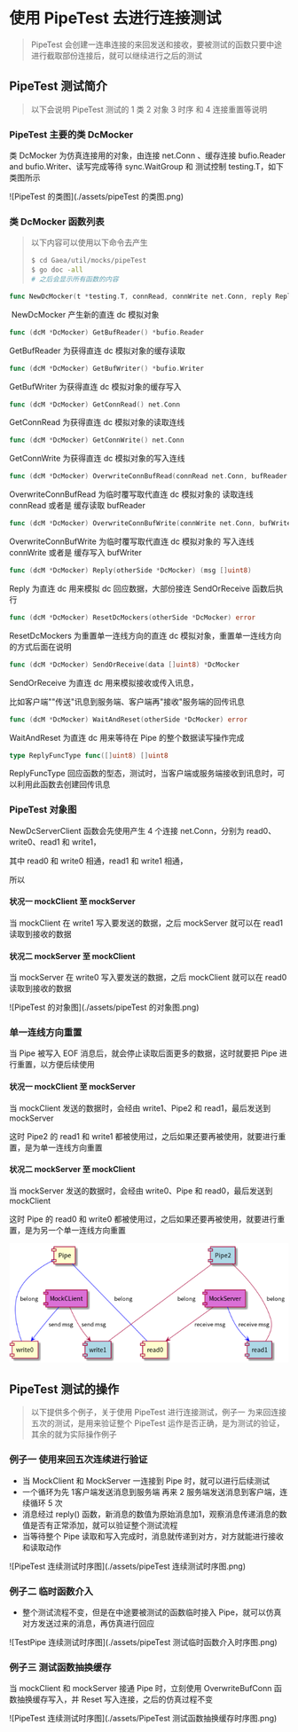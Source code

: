 # 使用 PipeTest 去进行连接测试

> PipeTest 会创建一连串连接的来回发送和接收，要被测试的函数只要中途进行截取部份连接后，就可以继续进行之后的测试

## PipeTest 测试简介

> 以下会说明 PipeTest 测试的 1 类 2 对象 3 时序 和 4 连接重置等说明

### PipeTest 主要的类 DcMocker

类 DcMocker 为仿真连接用的对象，由连接 net.Conn 、缓存连接 bufio.Reader and bufio.Writer、读写完成等待 sync.WaitGroup 和 测试控制 testing.T，如下类图所示

![PipeTest 的类图](./assets/pipeTest 的类图.png)

### 类 DcMocker 函数列表

> 以下内容可以使用以下命令去产生
> ```bash
> $ cd Gaea/util/mocks/pipeTest
> $ go doc -all
> # 之后会显示所有函数的内容
> ```

```go
func NewDcMocker(t *testing.T, connRead, connWrite net.Conn, reply ReplyFuncType) *DcMocker
```

​    NewDcMocker 产生新的直连 dc 模拟对象 

```go
func (dcM *DcMocker) GetBufReader() *bufio.Reader 
```

   GetBufReader 为获得直连 dc 模拟对象的缓存读取 

```go
func (dcM *DcMocker) GetBufWriter() *bufio.Writer 
```

   GetBufWriter 为获得直连 dc 模拟对象的缓存写入 

```go
func (dcM *DcMocker) GetConnRead() net.Conn 
```


   GetConnRead 为获得直连 dc 模拟对象的读取连线 

```go
func (dcM *DcMocker) GetConnWrite() net.Conn 
```


   GetConnWrite 为获得直连 dc 模拟对象的写入连线 

```go
func (dcM *DcMocker) OverwriteConnBufRead(connRead net.Conn, bufReader *bufio.Reader) error 
```


   OverwriteConnBufRead 为临时覆写取代直连 dc 模拟对象的 读取连线 connRead 或者是 缓存读取 bufReader

```go
func (dcM *DcMocker) OverwriteConnBufWrite(connWrite net.Conn, bufWriter *bufio.Writer) error 
```


   OverwriteConnBufWrite 为临时覆写取代直连 dc 模拟对象的 写入连线 connWrite 或者是 缓存写入 bufWriter 

```go
func (dcM *DcMocker) Reply(otherSide *DcMocker) (msg []uint8)
```


   Reply 为直连 dc 用来模拟 dc 回应数据，大部份接连 SendOrReceive 函数后执行

```go
func (dcM *DcMocker) ResetDcMockers(otherSide *DcMocker) error 
```


   ResetDcMockers 为重置单一连线方向的直连 dc 模拟对象，重置单一连线方向的方式后面在说明

```go
func (dcM *DcMocker) SendOrReceive(data []uint8) *DcMocker 
```

   SendOrReceive 为直连 dc 用来模拟接收或传入讯息，

   比如客户端""传送"讯息到服务端、客户端再"接收"服务端的回传讯息

```go
func (dcM *DcMocker) WaitAndReset(otherSide *DcMocker) error 
```


   WaitAndReset 为直连 dc 用来等待在 Pipe 的整个数据读写操作完成 

```go
type ReplyFuncType func([]uint8) []uint8 
```


   ReplyFuncType 回应函数的型态，测试时，当客户端或服务端接收到讯息时，可以利用此函数去创建回传讯息

### PipeTest 对象图

NewDcServerClient 函数会先使用产生 4 个连接 net.Conn，分别为 read0、write0、read1 和 write1，

其中 read0 和 write0 相通，read1 和 write1 相通，

所以

#### 状况一 mockClient 至 mockServer

当 mockClient 在 write1 写入要发送的数据，之后 mockServer 就可以在 read1 读取到接收的数据

#### 状况二 mockServer 至 mockClient

当 mockServer 在 write0 写入要发送的数据，之后 mockClient 就可以在 read0 读取到接收的数据

![PipeTest 的对象图](./assets/pipeTest 的对象图.png)

### 单一连线方向重置

当 Pipe 被写入 EOF 消息后，就会停止读取后面更多的数据，这时就要把 Pipe 进行重置，以方便后续使用

#### 状况一 mockClient 至 mockServer

当 mockClient 发送的数据时，会经由 write1、Pipe2 和 read1，最后发送到 mockServer

这时 Pipe2 的 read1 和 write1 都被使用过，之后如果还要再被使用，就要进行重置，是为单一连线方向重置

#### 状况二 mockServer 至 mockClient

当 mockServer 发送的数据时，会经由 write0、Pipe 和 read0，最后发送到 mockClient

这时 Pipe 的 read0 和 write0 都被使用过，之后如果还要再被使用，就要进行重置，是为另一个单一连线方向重置

![单一连线方向重置](./assets/单一连线方向重置.png)

## PipeTest 测试的操作

> 以下提供多个例子，关于使用 PipeTest 进行连接测试，例子一 为来回连接五次的测试，是用来验证整个 PipeTest 运作是否正确，是为测试的验证，其余的就为实际操作例子

### 例子一 使用来回五次连续进行验证

- 当 MockClient 和 MockServer 一连接到 Pipe 时，就可以进行后续测试
- 一个循环为先 1客户端发送消息到服务端 再来 2 服务端发送消息到客户端，连续循环 5 次
- 消息经过 reply() 函数，新消息的数值为原始消息加1，观察消息传递消息的数值是否有正常添加，就可以验证整个测试流程
- 当等待整个 Pipe 读取和写入完成时，消息就传递到对方，对方就能进行接收和读取动作

![PipeTest 连续测试时序图](./assets/pipeTest 连续测试时序图.png)

### 例子二 临时函数介入

- 整个测试流程不变，但是在中途要被测试的函数临时接入 Pipe，就可以仿真对方发送过来的消息，再仿真进行回应

![TestPipe 连续测试时序图](./assets/pipeTest 测试临时函数介入时序图.png)

### 例子三 测试函数抽换缓存

当 mockClient 和 mockServer 接通 Pipe 时，立刻使用 OverwriteBufConn 函数抽换缓存写入，并 Reset 写入连接，之后的仿真过程不变

![PipeTest 连续测试时序图](./assets/PipeTest 测试函数抽换缓存时序图.png)
